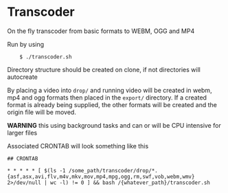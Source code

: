 Transcoder
==========

On the fly transcoder from basic formats to WEBM, OGG and MP4


Run by using 

```
	$ ./transcoder.sh
```

Directory structure should be created on clone, if not directories will autocreate

By placing a video into `drop/` and running video will be created in webm, mp4 and 
ogg formats then placed in the `export/` directory. If a created format is already
being supplied, the other formats will be created and the origin file will be moved.

__WARNING__ this using background tasks and can or will be CPU intensive for larger files

Associated CRONTAB will look something like this

```
## CRONTAB

* * * * * [ $(ls -1 /some_path/transcoder/drop/*.{asf,asx,avi,flv,m4v,mkv,mov,mp4,mpg,ogg,rm,swf,vob,webm,wmv} 2>/dev/null | wc -l) != 0 ] && bash /{whatever_path}/transcoder.sh
```

